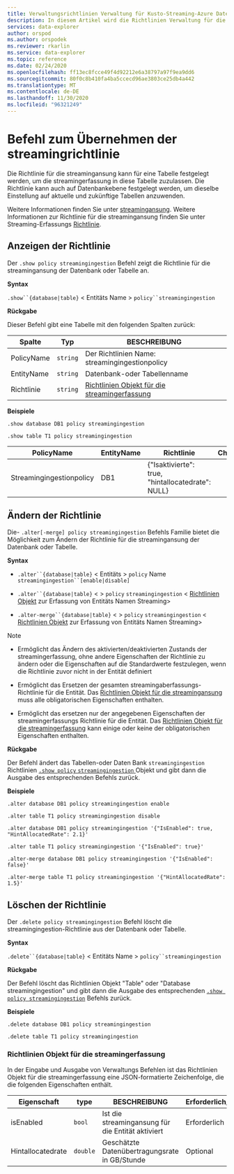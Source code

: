 ```yaml
---
title: Verwaltungsrichtlinien Verwaltung für Kusto-Streaming-Azure Daten-Explorer
description: In diesem Artikel wird die Richtlinien Verwaltung für die Streaminglösung in Azure Daten-Explorer beschrieben.
services: data-explorer
author: orspod
ms.author: orspodek
ms.reviewer: rkarlin
ms.service: data-explorer
ms.topic: reference
ms.date: 02/24/2020
ms.openlocfilehash: ff13ec8fcce49f4d92212e6a38797a97f9ea9dd6
ms.sourcegitcommit: 80f0c8b410fa4ba5ccecd96ae3803ce25db4a442
ms.translationtype: MT
ms.contentlocale: de-DE
ms.lasthandoff: 11/30/2020
ms.locfileid: "96321249"
---
```

# <a name="streaming-ingestion-policy-command"></a>Befehl zum Übernehmen der streamingrichtlinie

Die Richtlinie für die streamingansung kann für eine Tabelle festgelegt werden, um die streamingerfassung in diese Tabelle zuzulassen. Die Richtlinie kann auch auf Datenbankebene festgelegt werden, um dieselbe Einstellung auf aktuelle und zukünftige Tabellen anzuwenden.

Weitere Informationen finden Sie unter [streamingansung](../../ingest-data-streaming.md). Weitere Informationen zur Richtlinie für die streamingansung finden Sie unter Streaming-Erfassungs [Richtlinie](streamingingestionpolicy.md).

## <a name="display-the-policy"></a>Anzeigen der Richtlinie

Der `.show policy streamingingestion` Befehl zeigt die Richtlinie für die streamingansung der Datenbank oder Tabelle an.
 
**Syntax**

`.show``{database|table}` &lt; Entitäts Name &gt; `policy``streamingingestion`

**Rückgabe**

Dieser Befehl gibt eine Tabelle mit den folgenden Spalten zurück:

|Spalte    |Typ    |BESCHREIBUNG
|---|---|---
|PolicyName|`string`|Der Richtlinien Name: streamingingestionpolicy
|EntityName|`string`|Datenbank-oder Tabellenname
|Richtlinie    |`string`|[Richtlinien Objekt für die streamingerfassung](#streaming-ingestion-policy-object)

**Beispiele**

```kusto
.show database DB1 policy streamingingestion

.show table T1 policy streamingingestion
```

|PolicyName|EntityName|Richtlinie|Childentities|EntityType|
|---|---|---|---|---|
|Streamingingestionpolicy|DB1|{"Isaktivierte": true, "hintallocatedrate": NULL}

## <a name="change-the-policy"></a>Ändern der Richtlinie

Die- `.alter[-merge] policy streamingingestion` Befehls Familie bietet die Möglichkeit zum Ändern der Richtlinie für die streamingansung der Datenbank oder Tabelle.

**Syntax**

* `.alter``{database|table}` &lt; Entitäts &gt; `policy` Name `streamingingestion``[enable|disable]`

* `.alter``{database|table}` &lt; &gt; `policy` `streamingingestion` &lt; [Richtlinien Objekt](#streaming-ingestion-policy-object) zur Erfassung von Entitäts Namen Streaming&gt;

* `.alter-merge``{database|table}` &lt; &gt; `policy` `streamingingestion` &lt; [Richtlinien Objekt](#streaming-ingestion-policy-object) zur Erfassung von Entitäts Namen Streaming&gt;

> [!Note]
>
> * Ermöglicht das Ändern des aktivierten/deaktivierten Zustands der streamingerfassung, ohne andere Eigenschaften der Richtlinie zu ändern oder die Eigenschaften auf die Standardwerte festzulegen, wenn die Richtlinie zuvor nicht in der Entität definiert
>
> * Ermöglicht das Ersetzen der gesamten streamingaberfassungs-Richtlinie für die Entität. Das [Richtlinien Objekt für die streamingansung](#streaming-ingestion-policy-object) muss alle obligatorischen Eigenschaften enthalten.
>
> * Ermöglicht das ersetzen nur der angegebenen Eigenschaften der streamingerfassungs Richtlinie für die Entität. Das [Richtlinien Objekt für die streamingerfassung](#streaming-ingestion-policy-object) kann einige oder keine der obligatorischen Eigenschaften enthalten.

**Rückgabe**

Der Befehl ändert das Tabellen-oder Daten Bank `streamingingestion` Richtlinien [ `.show policy` `streamingingestion` ](#display-the-policy) Objekt und gibt dann die Ausgabe des entsprechenden Befehls zurück.

**Beispiele**

```kusto
.alter database DB1 policy streamingingestion enable

.alter table T1 policy streamingingestion disable

.alter database DB1 policy streamingingestion '{"IsEnabled": true, "HintAllocatedRate": 2.1}'

.alter table T1 policy streamingingestion '{"IsEnabled": true}'

.alter-merge database DB1 policy streamingingestion '{"IsEnabled": false}'

.alter-merge table T1 policy streamingingestion '{"HintAllocatedRate": 1.5}'
```

## <a name="delete-the-policy"></a>Löschen der Richtlinie

Der `.delete policy streamingingestion` Befehl löscht die streamingingestion-Richtlinie aus der Datenbank oder Tabelle.

**Syntax**

`.delete``{database|table}` &lt; Entitäts Name &gt; `policy``streamingingestion`

**Rückgabe**

Der Befehl löscht das Richtlinien Objekt "Table" oder "Database streamingingestion" und gibt dann die Ausgabe des entsprechenden [`.show policy streamingingestion`](#display-the-policy) Befehls zurück.

**Beispiele**

```kusto
.delete database DB1 policy streamingingestion

.delete table T1 policy streamingingestion
```

### <a name="streaming-ingestion-policy-object"></a>Richtlinien Objekt für die streamingerfassung

In der Eingabe und Ausgabe von Verwaltungs Befehlen ist das Richtlinien Objekt für die streamingerfassung eine JSON-formatierte Zeichenfolge, die die folgenden Eigenschaften enthält.

|Eigenschaft|type|BESCHREIBUNG|Erforderlich/Optional
|---|---|---|---
|isEnabled|`bool`|Ist die streamingansung für die Entität aktiviert| Erforderlich
|Hintallocatedrate|`double`|Geschätzte Datenübertragungsrate in GB/Stunde|Optional
